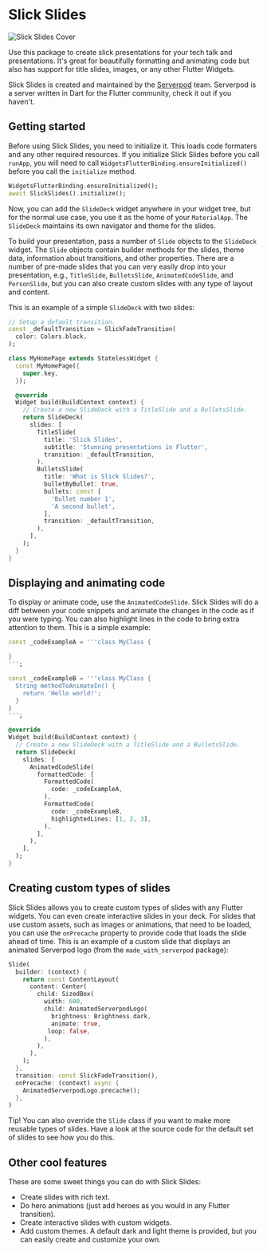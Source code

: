 # Slick Slides

![Slick Slides Cover](https://raw.githubusercontent.com/serverpod/slick_slides/main/slick_slides/misc/cover.jpg)

Use this package to create slick presentations for your tech talk and presentations. It's great for beautifully formatting and animating code but also has support for title slides, images, or any other Flutter Widgets.

Slick Slides is created and maintained by the [Serverpod](https://serverpod.dev) team. Serverpod is a server written in Dart for the Flutter community, check it out if you haven't.

## Getting started
Before using Slick Slides, you need to initialize it. This loads code formaters and any other required resources. If you initialize Slick Slides before you call `runApp`, you will need to call `WidgetsFlutterBinding.ensureInitialized()` before you call the `initialize` method.

```dart
WidgetsFlutterBinding.ensureInitialized();
await SlickSlides().initialize();
```

Now, you can add the `SlideDeck` widget anywhere in your widget tree, but for the normal use case, you use it as the home of your `MaterialApp`. The `SlideDeck` maintains its own navigator and theme for the slides.

To build your presentation, pass a number of `Slide` objects to the `SlideDeck` widget. The `Slide` objects contain builder methods for the slides, theme data, information about transitions, and other properties. There are a number of pre-made slides that you can very easily drop into your presentation, e.g., `TitleSlide`, `BulletsSlide`, `AnimatedCodeSlide`, and `PersonSlide`, but you can also create custom slides with any type of layout and content.

This is an example of a simple `SlideDeck` with two slides:

```dart
// Setup a default transition.
const _defaultTransition = SlickFadeTransition(
  color: Colors.black,
);

class MyHomePage extends StatelessWidget {
  const MyHomePage({
    super.key,
  });

  @override
  Widget build(BuildContext context) {
    // Create a new SlideDeck with a TitleSlide and a BulletsSlide.
    return SlideDeck(
      slides: [
        TitleSlide(
          title: 'Slick Slides',
          subtitle: 'Stunning presentations in Flutter',
          transition: _defaultTransition,
        ),
        BulletsSlide(
          title: 'What is Slick Slides?',
          bulletByBullet: true,
          bullets: const [
            'Bullet number 1',
            'A second bullet',
          ],
          transition: _defaultTransition,
        ),
      ],
    );
  }
}
```

## Displaying and animating code
To display or animate code, use the `AnimatedCodeSlide`. Slick Slides will do a diff between your code snippets and animate the changes in the code as if you were typing. You can also highlight lines in the code to bring extra attention to them. This is a simple example:

```dart
const _codeExampleA = '''class MyClass {

}
''';

const _codeExampleB = '''class MyClass {
  String methodToAnimateIn() {
    return 'Hello world!';
  }
}
''';

@override
Widget build(BuildContext context) {
  // Create a new SlideDeck with a TitleSlide and a BulletsSlide.
  return SlideDeck(
    slides: [
      AnimatedCodeSlide(
        formattedCode: [
          FormattedCode(
            code: _codeExampleA,
          ),
          FormattedCode(
            code: _codeExampleB,
            highlightedLines: [1, 2, 3],
          ),
        ],
      ),
    ],
  );
}
```

## Creating custom types of slides
Slick Slides allows you to create custom types of slides with any Flutter widgets. You can even create interactive slides in your deck. For slides that use custom assets, such as images or animations, that need to be loaded, you can use the `onPrecache` property to provide code that loads the slide ahead of time. This is an example of a custom slide that displays an animated Serverpod logo (from the `made_with_serverpod` package):

```dart
Slide(
  builder: (context) {
    return const ContentLayout(
      content: Center(
        child: SizedBox(
          width: 600,
          child: AnimatedServerpodLogo(
            brightness: Brightness.dark,
            animate: true,
           loop: false,
          ),
        ),
      ),
    );
  },
  transition: const SlickFadeTransition(),
  onPrecache: (context) async {
    AnimatedServerpodLogo.precache();
  },
)
```

Tip! You can also override the `Slide` class if you want to make more reusable types of slides. Have a look at the source code for the default set of slides to see how you do this.

## Other cool features
These are some sweet things you can do with Slick Slides:

- Create slides with rich text.
- Do hero animations (just add heroes as you would in any Flutter transition).
- Create interactive slides with custom widgets.
- Add custom themes. A default dark and light theme is provided, but you can easily create and customize your own.
